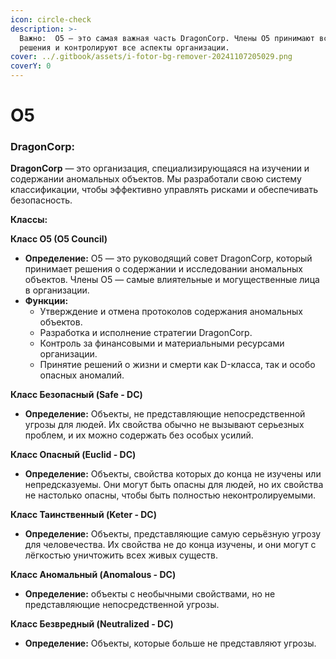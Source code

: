 ```yaml
---
icon: circle-check
description: >-
  Важно:  O5 — это самая важная часть DragonCorp. Члены O5 принимают все важные
  решения и контролируют все аспекты организации.
cover: ../.gitbook/assets/i-fotor-bg-remover-20241107205029.png
coverY: 0
---
```


# О5

### DragonCorp:&#x20;

**DragonCorp** — это организация, специализирующаяся на изучении и содержании аномальных объектов. Мы разработали свою систему классификации, чтобы эффективно управлять рисками и обеспечивать безопасность.

**Классы:**

**Класс O5 (O5 Council)**

* **Определение:** O5 — это руководящий совет DragonCorp, который принимает решения о содержании и исследовании аномальных объектов. Члены O5 — самые влиятельные и могущественные лица в организации.
* **Функции:**
  * Утверждение и отмена протоколов содержания аномальных объектов.
  * Разработка и исполнение стратегии DragonCorp.
  * Контроль за финансовыми и материальными ресурсами организации.
  * Принятие решений о жизни и смерти как D-класса, так и особо опасных аномалий.

**Класс Безопасный (Safe - DC)**

* **Определение:** Объекты, не представляющие непосредственной угрозы для людей. Их свойства обычно не вызывают серьезных проблем, и их можно содержать без особых усилий.

**Класс Опасный (Euclid - DC)**

* **Определение:** Объекты, свойства которых до конца не изучены или непредсказуемы. Они могут быть опасны для людей, но их свойства не настолько опасны, чтобы быть полностью неконтролируемыми.

**Класс Таинственный (Keter - DC)**

* **Определение:** Объекты, представляющие самую серьёзную угрозу для человечества. Их свойства не до конца изучены, и они могут с лёгкостью уничтожить всех живых существ.

**Класс Аномальный (Anomalous - DC)**

* **Определение:** объекты с необычными свойствами, но не представляющие непосредственной угрозы.

**Класс Безвредный (Neutralized - DC)**

* **Определение:** Объекты, которые больше не представляют угрозы.
